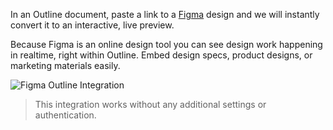 In an Outline document, paste a link to a [Figma](https://figma.com) design and we will instantly convert it to an interactive, live preview.

Because Figma is an online design tool you can see design work happening in realtime, right within Outline. Embed design specs, product designs, or marketing materials easily.

![Figma Outline Integration](/images/integrations/screenshots/figma.png)

> This integration works without any additional settings or authentication.
